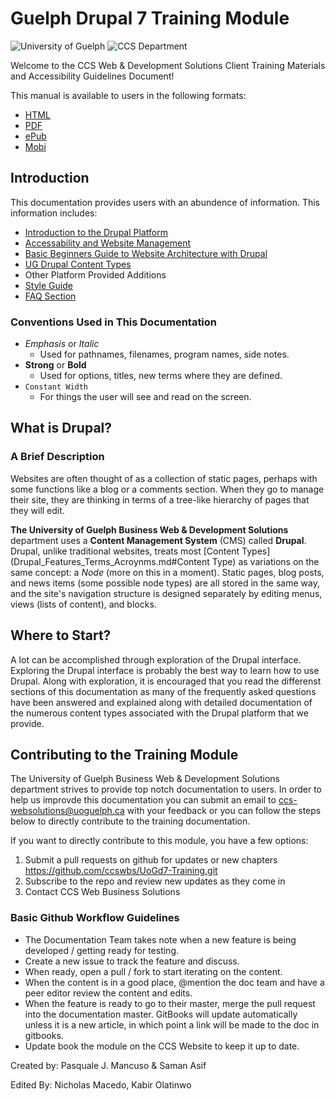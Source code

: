 # Guelph Drupal 7 Training Module
![University of Guelph](cover_small.jpg)
![CCS Department](images/CCS_logo1_black.gif)

Welcome to the CCS Web & Development Solutions Client Training Materials and Accessibility Guidelines Document!

This manual is available to users in the following formats:

* [HTML](https://www.gitbook.com/read/book/ccswbs/uog-drupal-training)
* [PDF](https://www.gitbook.com/download/pdf/book/ccswbs/uog-drupal-training)
* [ePub](https://www.gitbook.com/download/epub/book/ccswbs/uog-drupal-training)
* [Mobi](https://www.gitbook.com/download/mobi/book/ccswbs/uog-drupal-training)

## Introduction
This documentation provides users with an abundence of information. This information includes:
* [Introduction to the Drupal Platform](Drupal_Features_Terms_Acroynms.md)
* [Accessability and Website Management](Whyaccessibility.md)
* [Basic Beginners Guide to Website Architecture with Drupal](basicbeginner)
* [UG Drupal Content Types](ugcontenttypes.md)
* Other Platform Provided Additions
* [Style Guide](styleguide.md)
* [FAQ Section](FreqAQ.md)

### Conventions Used in This Documentation

* *Emphasis* or *Italic*
    * Used for pathnames, filenames, program names, side notes.
* **Strong** or __Bold__
    * Used for options, titles, new terms where they are defined.
* `Constant Width`
    * For things the user will see and read on the screen.

## What is Drupal?
### A Brief Description
Websites are often thought of as a collection of static pages, perhaps with some functions like a blog or a comments section. When they go to manage their site, they are thinking in terms of a tree-like hierarchy of pages that they will edit.

**The University of Guelph Business Web & Development Solutions** department uses a **Content Management System** (CMS) called **Drupal**. Drupal, unlike traditional websites, treats most [Content Types](Drupal_Features_Terms_Acroynms.md#Content Type)  as variations on the same concept: a *Node* (more on this in a moment). Static pages, blog posts, and news items (some possible node types) are all stored in the same way, and the site's navigation structure is designed separately by editing menus, views (lists of content), and blocks.

## Where to Start?
A lot can be accomplished through exploration of the Drupal interface. Exploring the Drupal interface is probably the best way to learn how to use Drupal. Along with exploration, it is encouraged that you read the differenst sections of this documentation as many of the frequently asked questions have been answered and explained along with detailed documentation of the numerous content types associated with the Drupal platform that we provide.

## Contributing to the Training Module

The University of Guelph Business Web & Development Solutions department strives to provide top notch documentation to users. In order to help us improvde this documentation you can submit an email to ccs-websolutions@uoguelph.ca with your feedback or you can follow the steps below to directly contribute to the training documentation.


If you want to directly contribute to this module, you have a few options:

1. Submit a pull requests on github for updates or new chapters https://github.com/ccswbs/UoGd7-Training.git
2. Subscribe to the repo and review new updates as they come in
3. Contact CCS Web Business Solutions

### Basic Github Workflow Guidelines
* The Documentation Team takes note when a new feature is being developed / getting ready for testing.
* Create a new issue to track the feature and discuss.
* When ready, open a pull / fork to start iterating on the content.
* When the content is in a good place, @mention the doc team and have a peer editor review the content and edits.
* When the feature is ready to go to their master, merge the pull request into the documentation master. GitBooks will update automatically unless it is a new article, in which point a link will be made to the doc in gitbooks.
* Update book the module on the CCS Website to keep it up to date.

Created by: Pasquale J. Mancuso & Saman Asif

Edited By: Nicholas Macedo, Kabir Olatinwo
